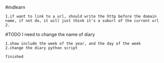 #mdlearn
    
    1.if want to link to a url, should write the http before the domain name, if not do, it will just think it's a suburl of the current url
    2.

#TODO I need to change the name of diary
    
    1.show include the week of the year, and the day of the week
    2.change the diary python script
    
    finished

